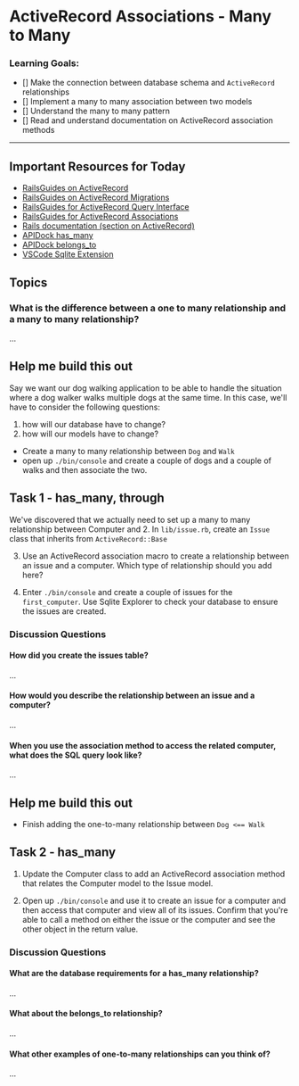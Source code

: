 # ActiveRecord Associations - Many to Many

### Learning Goals:
- [] Make the connection between database schema and `ActiveRecord` relationships
- [] Implement a many to many association between two models
- [] Understand the many to many pattern
- [] Read and understand documentation on ActiveRecord association methods

---

## Important Resources for Today
- [RailsGuides on ActiveRecord](https://guides.rubyonrails.org/v5.2/active_record_basics.html)
- [RailsGuides on ActiveRecord Migrations](https://guides.rubyonrails.org/v5.2/active_record_migrations.html)
- [RailsGuides for ActiveRecord Query Interface](https://guides.rubyonrails.org/v5.2/active_record_querying.html)
- [RailsGuides for ActiveRecord Associations](https://guides.rubyonrails.org/v5.2/association_basics.html)
- [Rails documentation (section on ActiveRecord)](https://api.rubyonrails.org/v5.2.6/)
- [APIDock has_many](https://apidock.com/rails/ActiveRecord/Associations/ClassMethods/has_many)
- [APIDock belongs_to](https://apidock.com/rails/v5.2.3/ActiveRecord/Associations/ClassMethods/belongs_to)
- [VSCode Sqlite Extension](https://marketplace.visualstudio.com/items?itemName=alexcvzz.vscode-sqlite)

## Topics

### What is the difference between a one to many relationship and a many to many relationship?

...
## Help me build this out

Say we want our dog walking application to be able to handle the situation where a dog walker walks multiple dogs at the same time. In this case, we'll have to consider the following questions:
1. how will our database have to change?
2. how will our models have to change?

- Create a many to many relationship between `Dog` and `Walk`
- open up `./bin/console` and create a couple of dogs and a couple of walks and then associate the two.

## Task 1 - has_many, through

We've discovered that we actually need to set up a many to many relationship between Computer and 
2. In `lib/issue.rb`, create an `Issue` class that inherits from `ActiveRecord::Base` 

3. Use an ActiveRecord association macro to create a relationship between an issue and a computer. Which type of relationship should you add here?

4. Enter `./bin/console` and create a couple of issues for the `first_computer`. Use Sqlite Explorer to check your database to ensure the issues are created.

### Discussion Questions
#### How did you create the issues table? 

...

#### How would you describe the relationship between an issue and a computer?

...
#### When you use the association method to access the related computer, what does the SQL query look like?

...


## Help me build this out

- Finish adding the one-to-many relationship between `Dog <== Walk`


## Task 2 - has_many

1. Update the Computer class to add an ActiveRecord association method that relates the Computer model to the Issue model.

2. Open up `./bin/console` and use it to create an issue for a computer and then access that computer and view all of its issues. Confirm that you're able to call a method on either the issue or the computer and see the other object in the return value.

### Discussion Questions

#### What are the database requirements for a has_many relationship? 

...
#### What about the belongs_to relationship?

...
#### What other examples of one-to-many relationships can you think of?

...